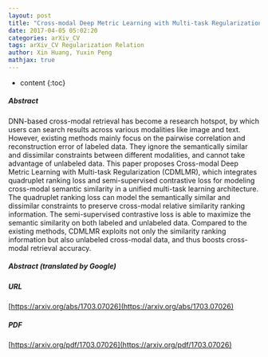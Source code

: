 ```yaml
---
layout: post
title: "Cross-modal Deep Metric Learning with Multi-task Regularization"
date: 2017-04-05 05:02:20
categories: arXiv_CV
tags: arXiv_CV Regularization Relation
author: Xin Huang, Yuxin Peng
mathjax: true
---
```


* content
{:toc}

##### Abstract
DNN-based cross-modal retrieval has become a research hotspot, by which users can search results across various modalities like image and text. However, existing methods mainly focus on the pairwise correlation and reconstruction error of labeled data. They ignore the semantically similar and dissimilar constraints between different modalities, and cannot take advantage of unlabeled data. This paper proposes Cross-modal Deep Metric Learning with Multi-task Regularization (CDMLMR), which integrates quadruplet ranking loss and semi-supervised contrastive loss for modeling cross-modal semantic similarity in a unified multi-task learning architecture. The quadruplet ranking loss can model the semantically similar and dissimilar constraints to preserve cross-modal relative similarity ranking information. The semi-supervised contrastive loss is able to maximize the semantic similarity on both labeled and unlabeled data. Compared to the existing methods, CDMLMR exploits not only the similarity ranking information but also unlabeled cross-modal data, and thus boosts cross-modal retrieval accuracy.

##### Abstract (translated by Google)


##### URL
[https://arxiv.org/abs/1703.07026](https://arxiv.org/abs/1703.07026)

##### PDF
[https://arxiv.org/pdf/1703.07026](https://arxiv.org/pdf/1703.07026)

